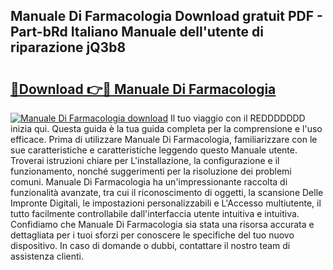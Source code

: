 ## Manuale Di Farmacologia Download gratuit PDF - Part-bRd Italiano Manuale dell'utente di riparazione jQ3b8

# <h2><a href="http://dfbghup.blite.top/?on=Manuale+Di+Farmacologia">🔗Download 👉🔴 Manuale Di Farmacologia</a></h2>

[![Manuale Di Farmacologia download](https://i.imgur.com/lujVjoI.png)](http://dfbghup.blite.top/?on=Manuale+Di+Farmacologia)
Il tuo viaggio con il REDDDDDDD inizia qui. Questa guida è la tua guida completa per la comprensione e l'uso efficace. Prima di utilizzare Manuale Di Farmacologia, familiarizzare con le sue caratteristiche e caratteristiche leggendo questo Manuale utente. Troverai istruzioni chiare per L'installazione, la configurazione e il funzionamento, nonché suggerimenti per la risoluzione dei problemi comuni. Manuale Di Farmacologia ha un'impressionante raccolta di funzionalità avanzate, tra cui il riconoscimento di oggetti, la scansione Delle Impronte Digitali, le impostazioni personalizzabili e L'Accesso multiutente, il tutto facilmente controllabile dall'interfaccia utente intuitiva e intuitiva. Confidiamo che Manuale Di Farmacologia sia stata una risorsa accurata e dettagliata per i tuoi sforzi per conoscere le specifiche del tuo nuovo dispositivo. In caso di domande o dubbi, contattare il nostro team di assistenza clienti.
